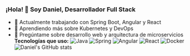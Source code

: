 ### ¡Hola! 👋 Soy Daniel, Desarrollador Full Stack
- 🔭 Actualmente trabajando con Spring Boot, Angular y React
- 🌱 Aprendiendo más sobre Kubernetes y DevOps
- 💬 Pregúntame sobre desarrollo web y arquitectura de microservicios
**Tecnologías que uso:**
![Java](https://img.shields.io/badge/Java-ED8B00?style=flat&logo=java&logoColor=white)
![Spring](https://img.shields.io/badge/Spring-6DB33F?style=flat&logo=spring&logoColor=white)
![Angular](https://img.shields.io/badge/Angular-DD0031?style=flat&logo=angular&logoColor=white)
![React](https://img.shields.io/badge/React-20232A?style=flat&logo=react&logoColor=61DAFB)
![Docker](https://img.shields.io/badge/Docker-2496ED?style=flat&logo=docker&logoColor=white)
![Daniel's GitHub stats](https://github-readme-stats.vercel.app/api?username=tu_usuario&show_icons=true&theme=radical)


<!--
**DanielChaparro/DanielChaparro** is a ✨ _special_ ✨ repository because its `README.md` (this file) appears on your GitHub profile.

Here are some ideas to get you started:

- 🔭 I’m currently working on ...
- 🌱 I’m currently learning ...
- 👯 I’m looking to collaborate on ...
- 🤔 I’m looking for help with ...
- 💬 Ask me about ...
- 📫 How to reach me: ...
- 😄 Pronouns: ...
- ⚡ Fun fact: ...
-->
